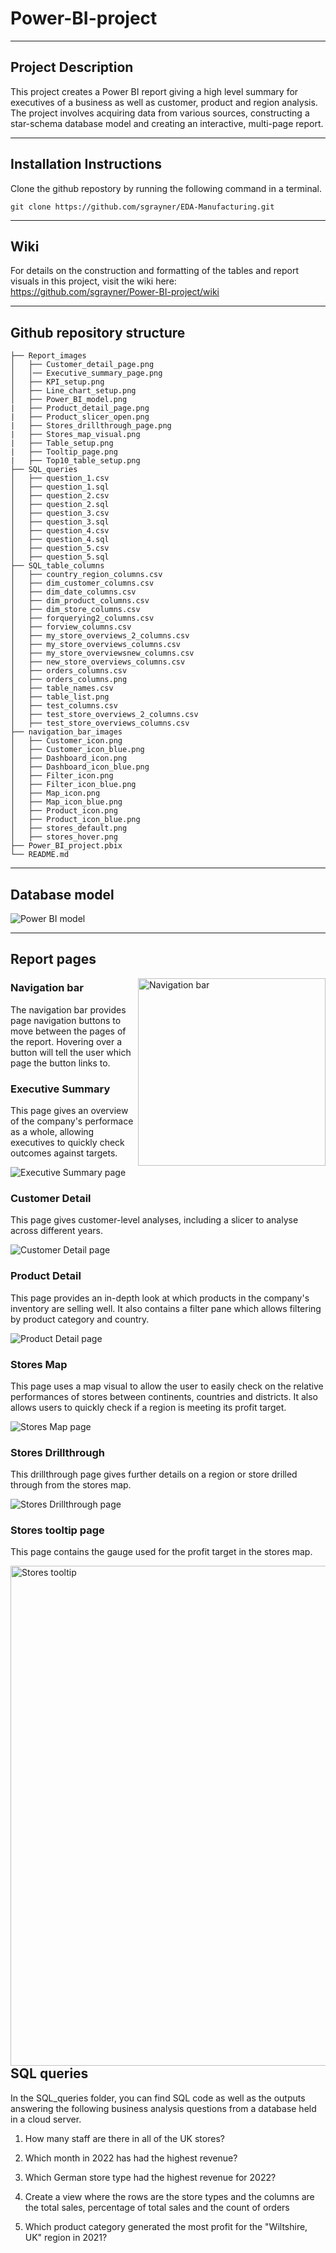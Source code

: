 # Power-BI-project

***
## Project Description

This project creates a Power BI report giving a high level summary for executives of a business as well as customer, product and region analysis. The project involves acquiring data from various sources, constructing a star-schema database model and creating an interactive, multi-page report.

***
## Installation Instructions

Clone the github repostory by running the following command in a terminal.
```
git clone https://github.com/sgrayner/EDA-Manufacturing.git
```

***
## Wiki

For details on the construction and formatting of the tables and report visuals in this project, visit the wiki here: https://github.com/sgrayner/Power-BI-project/wiki

***
## Github repository structure

```
├── Report_images
│   ├── Customer_detail_page.png
│   │── Executive_summary_page.png 
│   ├── KPI_setup.png
│   ├── Line_chart_setup.png
│   ├── Power_BI_model.png
|   ├── Product_detail_page.png
|   ├── Product_slicer_open.png
|   ├── Stores_drillthrough_page.png
|   ├── Stores_map_visual.png
|   ├── Table_setup.png
|   ├── Tooltip_page.png
|   ├── Top10_table_setup.png
├── SQL_queries
│   ├── question_1.csv
│   ├── question_1.sql
│   ├── question_2.csv
│   ├── question_2.sql
│   ├── question_3.csv
│   ├── question_3.sql
│   ├── question_4.csv
│   ├── question_4.sql
│   ├── question_5.csv
│   ├── question_5.sql
├── SQL_table_columns
│   ├── country_region_columns.csv
│   ├── dim_customer_columns.csv
│   ├── dim_date_columns.csv
│   ├── dim_product_columns.csv
│   ├── dim_store_columns.csv
│   ├── forquerying2_columns.csv
│   ├── forview_columns.csv
│   ├── my_store_overviews_2_columns.csv
│   ├── my_store_overviews_columns.csv
│   ├── my_store_overviewsnew_columns.csv
│   ├── new_store_overviews_columns.csv
│   ├── orders_columns.csv
│   ├── orders_columns.png
│   ├── table_names.csv
│   ├── table_list.png
│   ├── test_columns.csv
│   ├── test_store_overviews_2_columns.csv
│   ├── test_store_overviews_columns.csv
├── navigation_bar_images
│   ├── Customer_icon.png
│   ├── Customer_icon_blue.png
│   ├── Dashboard_icon.png
│   ├── Dashboard_icon_blue.png
│   ├── Filter_icon.png
│   ├── Filter_icon_blue.png
│   ├── Map_icon.png
│   ├── Map_icon_blue.png
│   ├── Product_icon.png
│   ├── Product_icon_blue.png
│   ├── stores_default.png
│   ├── stores_hover.png
├── Power_BI_project.pbix
└── README.md
```

***
## Database model

![Power BI model](https://github.com/sgrayner/Power-BI-project/blob/main/Report_images/Power_BI_model.png)

***
## Report pages

<img align="right" src="https://github.com/sgrayner/Power-BI-project/blob/main/Report_images/Nav_bar.png" alt="Navigation bar" width="300"/>



### **Navigation bar** 

The navigation bar provides page navigation buttons to move between the pages of the report. Hovering over a button will tell the user which page the button links to. 



### **Executive Summary**

This page gives an overview of the company's performace as a whole, allowing executives to quickly check outcomes against targets.

![Executive Summary page](https://github.com/sgrayner/Power-BI-project/blob/main/Report_images/Executive_summary_page.png)


### **Customer Detail**

This page gives customer-level analyses, including a slicer to analyse across different years.

![Customer Detail page](https://github.com/sgrayner/Power-BI-project/blob/main/Report_images/Customer_detail_page.png)

### **Product Detail**

This page provides an in-depth look at which products in the company's inventory are selling well. It also contains a filter pane which allows filtering by product category and country.

![Product Detail page](https://github.com/sgrayner/Power-BI-project/blob/main/Report_images/Product_detail_page.png)

### **Stores Map**

This page uses a map visual to allow the user to easily check on the relative performances of stores between continents, countries and districts. It also allows users to quickly check if a region is meeting its profit target.

![Stores Map page](https://github.com/sgrayner/Power-BI-project/blob/main/Report_images/Stores_map_visual.png)

### **Stores Drillthrough**

This drillthrough page gives further details on a region or store drilled through from the stores map.

![Stores Drillthrough page](https://github.com/sgrayner/Power-BI-project/blob/main/Report_images/Stores_drillthrough_page.png)

### **Stores tooltip page**

This page contains the gauge used for the profit target in the stores map.

<img align="left" src="https://github.com/sgrayner/Power-BI-project/blob/main/Report_images/Tooltip_page.png" alt="Stores tooltip" width="800"/> <br><br>


***
## SQL queries

In the SQL_queries folder, you can find SQL code as well as the outputs answering the following business analysis questions from a database held in a cloud server.

1. How many staff are there in all of the UK stores?
   
2. Which month in 2022 has had the highest revenue?

3. Which German store type had the highest revenue for 2022?

4. Create a view where the rows are the store types and the columns are the total sales, percentage of total sales and the count of orders

5. Which product category generated the most profit for the "Wiltshire, UK" region in 2021?
